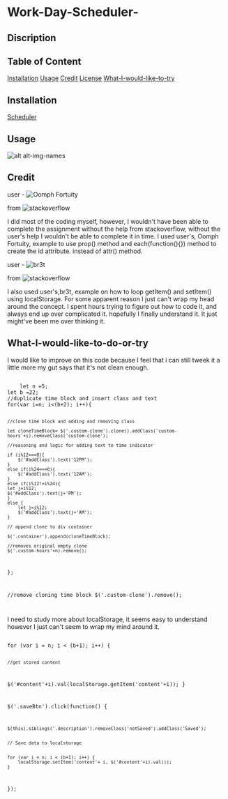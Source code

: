 # Work-Day-Scheduler-
## Discription


## Table of Content

[Installation](#installation)
[Usage](#usage)
[Credit](#credit)
[License](#license)
[What-I-would-like-to-try](#what-I-would-like-to-try)
## Installation

[Scheduler]()
## Usage

![alt alt-img-names](websitelink)


## Credit
user - ![Oomph Fortuity](https://stackoverflow.com/users/1926762/oomph-fortuity)


from ![stackoverflow](https://stackoverflow.com/questions/25680333/how-to-add-ids-to-tr-using-loop-in-jquery
)


I did most of the coding myself, however, I wouldn't have been able to complete the assignment without the help from stackoverflow, without the user's help I wouldn't be able to complete it in time.  I used user's, Oomph Fortuity, example to use prop() method and each(function(){}) method to create the id attribute. instead of attr() method.


user - ![br3t](https://stackoverflow.com/users/1430631/br3t)


from ![stackoverflow](https://stackoverflow.com/questions/42963091/how-to-save-the-value-of-textarea-to-localstorage-then-display-it-in-the-same-te)


I also used user's,br3t, example on how to loop getItem() and setItem() using localStorage.  For some apparent reason I just can't wrap my head around the concept.  I spent hours trying to figure out how to code it, and always end up over complicated it. hopefully I finally understand it.  It just might've been me over thinking it.

## What-I-would-like-to-do-or-try
I would like to improve on this code because I feel that i can still tweek it a little more my gut says that it's not clean enough.



<code>
    let n =5;
let b =22;
//duplicate time block and insert class and text
for(var i=n; i<(b+2); i++){  

    //clone time block and adding and removing class
    
    let cloneTimeBlock= $('.custom-clone').clone().addClass('custom-hours'+i).removeClass('custom-clone');

    //reasoning and logic for adding text to time indicator
    
    if (i%12===0){
        $('#addClass').text('12PM');
    }
    else if(i%24===0){
        $('#addClass').text('12AM');
    }
    else if(i%12!=i%24){
    let j=i%12;
    $('#addClass').text(j+'PM');
    }
    else {
        let j=i%12;
        $('#addClass').text(j+'AM');
    }

    // append clone to div container

    $('.container').append(cloneTimeBlock);

    //removes original empty clone    
    $('.custom-hours'+n).remove();
};

//remove cloning time block
$('.custom-clone').remove();

</code>




I need to study more about localStorage, it seems easy to understand however I just can't seem to wrap my mind around it. 




<code>
for (var i = n; i < (b+1); i++) {
    
    //get stored content 

  $('#content'+i).val(localStorage.getItem('content'+i));
}


$('.saveBtn').click(function() {

    $(this).siblings('.description').removeClass('notSaved').addClass('Saved');


    // Save data to localstorage

    
    for (var i = n; i < (b+1); i++) {
        localStorage.setItem('content'+ i, $('#content'+i).val());
    }
  });

</code>